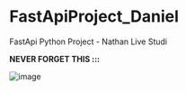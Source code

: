 # FastApiProject_Daniel
FastApi Python Project - Nathan Live Studi

**NEVER FORGET THIS :::**

![image](https://user-images.githubusercontent.com/101021270/219741814-08f54ecb-e950-4698-bf26-f2091db8baa1.png)
